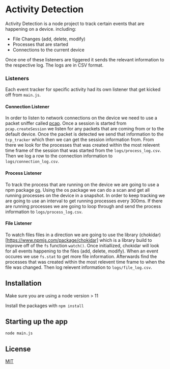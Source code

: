 # Activity Detection
Activity Detection is a node project to track certain events that are happening on a device. 
including:
 - File Changes (add, delete, modify)
 - Processes that are started
 - Connections to the current device

Once one of these listeners are tiggered it sends the relevant information to the respective log. The logs are in
CSV format. 

### Listeners

Each event tracker for specific activity had its own listener that get kicked off from `main.js`.

#### Connection Listener

In order to listen to network connections on the device we need to use a packet sniffer called [pcap](https://www.npmjs.com/package/pcap). Once a session is started from `pcap.createSession` we listen for any packets that are coming from or to the default device. Once the packet is detected we send that information to the `tcp_tracker` which then we can get the session information from. From there we look for the processes that was created within the most relevent time frame of the session that was started from the `logs/process_log.csv`. Then we log a row to the connection information to `logs/connection_log.csv`.

#### Process Listener

To track the process that are running on the device we are going to use a npm package [os](https://www.npmjs.com/package/os). Using the os package we can do a scan and get all running processes on the device in a snapshot. In order to keep tracking we are going to use an interval to get running processes every 300ms. If there are running processes we are going to loop through and send the process information to `logs/process_log.csv`.

#### File Listener

To watch files files in a direction we are going to use the library (chokidar)[https://www.npmjs.com/package/chokidar] which is a library build to improve off of the `fs` function `watch()`. Once initiallized, chokidar will look for all events happening to the files (add, delete, modify). When an event occures we use `fs.stat` to get more file information. Afterwards find the processes that was created within the most relevent time frame to when the file was changed. Then log relevent information to `logs/file_log.csv`.

## Installation 

Make sure you are using a node version > 11

Install the packages with `npm install`

## Starting up the app

`node main.js`

## License
[MIT](https://choosealicense.com/licenses/mit/)